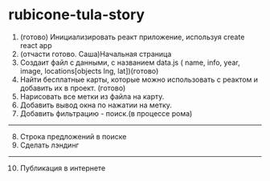 # rubicone-tula-story

1. (готово) Инициализировать реакт приложение, используя create react app
2. (отчасти готово. Саша)Начальная страница 
3. Создаит файл с данными, с названием data.js ( name, info, year, image, locations[objects lng, lat])(готово)
4. Найти бесплатные карты, которые можно использовать с реактом и добавить их в проект. (готово)
5. Нарисовать все метки из файла на карту.
6. Добавить вывод окна по нажатии на метку.
7. Добавить фильтрацию - поиск.(в процессе рома)
-------------------------------------------
8. Строка предложений в поиске
9. Сделать лэндинг 
-------------------------------------------
10. Публикация в интернете
